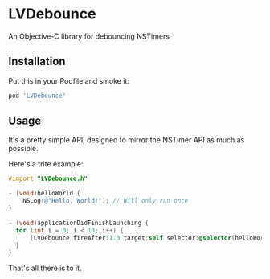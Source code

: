 LVDebounce
==========

An Objective-C library for debouncing NSTimers

## Installation

Put this in your Podfile and smoke it:

```ruby
pod 'LVDebounce'
```

## Usage

It's a pretty simple API, designed to mirror the NSTimer API as much as possible.

Here's a trite example:


```Objective-C
#import "LVDebounce.h"

- (void)helloWorld {
    NSLog(@"Hello, World!"); // Will only run once
}

- (void)applicationDidFinishLaunching {
  for (int i = 0; i < 10; i++) {
      [LVDebounce fireAfter:1.0 target:self selector:@selector(helloWorld) userInfo:nil];
  }
}
```

That's all there is to it.
